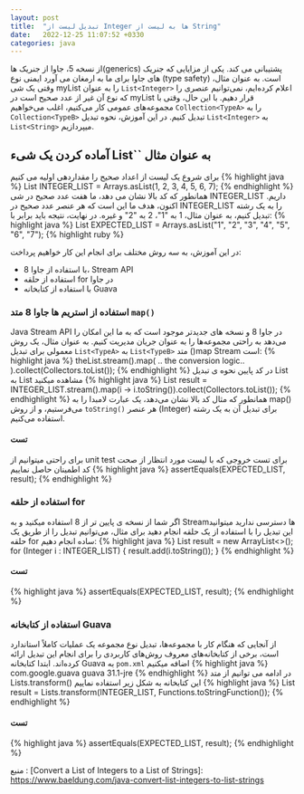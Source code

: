 ```yaml
---
layout: post
title:  "تبدیل لیست از Integer ها به لیست از String"
date:   2022-12-25 11:07:52 +0330
categories: java
---
```

از نسخه 5، جاوا از جنریک ها(generics) پشتیبانی می کند. یکی از مزایایی که جنریک های جاوا برای ما به ارمغان می آورد ایمنی نوع (type safety) است. به عنوان مثال، وقتی یک شی myList را به عنوان `List<Integer>` اعلام کرده‌ایم، نمی‌توانیم عنصری را که نوع آن غیر از عدد صحیح است در myList قرار دهیم.
با این حال، وقتی با مجموعه‌های عمومی کار می‌کنیم، اغلب می‌خواهیم `Collection<TypeA>` را به `Collection<TypeB>` تبدیل کنیم.
در این آموزش، نحوه تبدیل `List<Integer>` به `List<String>` میپردازیم.
## آماده کردن یک شیء List<Integer>`` به عنوان مثال
برای شروع یک لیست از اعداد صحیح را مقداردهی اولیه می کنیم
{% highlight java %}
List<Integer> INTEGER_LIST = Arrays.asList(1, 2, 3, 4, 5, 6, 7);
{% endhighlight %}
همانطور که کد بالا نشان می دهد، ما هفت عدد صحیح در شی INTEGER_LIST داریم. اکنون، هدف ما این است که هر عنصر عدد صحیح در INTEGER_LIST را به یک رشته تبدیل کنیم، به عنوان مثال، 1 به "1"، 2 به "2" و غیره. در نهایت، نتیجه باید برابر با:
{% highlight java %}
List<String> EXPECTED_LIST = Arrays.asList("1", "2", "3", "4", "5", "6", "7");
{% highlight ruby %}

در این آموزش، به سه روش مختلف برای انجام این کار خواهیم پرداخت:
-	با استفاده از جاوا 8، Stream API
-	استفاده از حلقه for در جاوا
-	با استفاده از کتابخانه Guava

### استفاده از استریم ها جاوا 8 متد `map()`
Java Stream API در جاوا 8 و نسخه های جدیدتر موجود است  که به ما این امکان را می‌دهد به راحتی مجموعه‌ها را به عنوان جریان مدیریت کنیم.
به عنوان مثال، یک روش معمولی برای تبدیل `List<TypeA>` به `List<TypeB>` متد ()map Stream است:
{% highlight java %}
theList.stream().map( .. the conversion logic.. ).collect(Collectors.toList());
{% endhighlight %}
در کد پایین نحوه ی تبدیل List<Integer> به List<String> مشاهده میکنید
{% highlight java %}
List<String> result = INTEGER_LIST.stream().map(i -> i.toString()).collect(Collectors.toList());
{% endhighlight %}
همانطور که مثال کد بالا نشان می‌دهد، یک عبارت لامبدا را به map() می‌فرستیم، و از روش `toString()` هر عنصر (Integer) برای تبدیل آن به یک رشته استفاده می‌کنیم.
#### تست
برای راحتی میتوانیم از unit test برای تست خروجی که با لیست مورد انتظار از صحت کد اطمینان حاصل نماییم
{% highlight java %}
assertEquals(EXPECTED_LIST, result);
{% endhighlight %}
### استفاده از حلقه for
اگر شما از نسخه ی پایین تر از 8 استفاده میکنید و به Streamها دسترسی ندارید میتوانید این تبدیل را با استفاده از یک حلقه انجام دهید
برای مثال، می‌توانیم تبدیل را از طریق یک حلقه for ساده انجام دهیم:
{% highlight java %}
List<String> result = new ArrayList<>();
 for (Integer i : INTEGER_LIST) {
 result.add(i.toString()); 
}
{% endhighlight %}
#### تست
{% highlight java %}
assertEquals(EXPECTED_LIST, result);
{% endhighlight %}
### استفاده از کتابخانه Guava
از آنجایی که هنگام کار با مجموعه‌ها، تبدیل نوع مجموعه یک عملیات کاملاً استاندارد است، برخی از کتابخانه‌های معروف روش‌های کاربردی را برای انجام این تبدیل ارائه کرده‌اند.
ابتدا کتابخانه Guava به `pom.xml` اضافه میکنیم
{% highlight java %}
<dependency>
    <groupId>com.google.guava</groupId>
    <artifactId>guava</artifactId>
    <version>31.1-jre</version>
</dependency>
{% endhighlight %}
در ادامه می توانیم از متد Lists.transform() این کتابخانه به شکل زیر استفاده نماییم
{% highlight java %}
List<String> result = Lists.transform(INTEGER_LIST, Functions.toStringFunction());
{% endhighlight %}
#### تست
{% highlight java %}
assertEquals(EXPECTED_LIST, result);
{% endhighlight %}

منبع : [Convert a List of Integers to a List of Strings]: https://www.baeldung.com/java-convert-list-integers-to-list-strings
